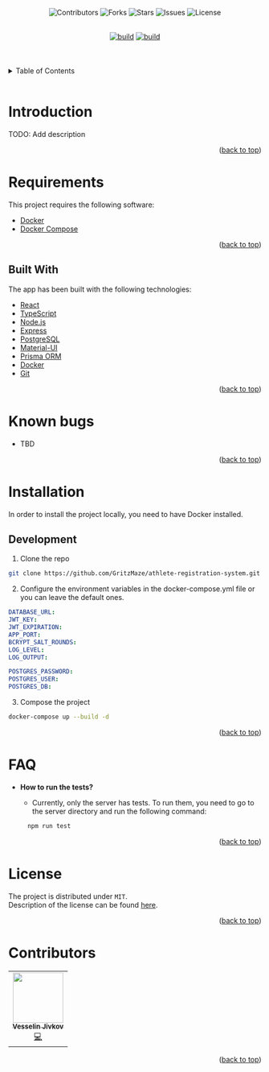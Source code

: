 <div id="top"></div>

<div align="center">

![Contributors](https://img.shields.io/github/contributors/GritzMaze/athlete-registration-system?color=brightgreen&logo=github&logoColor=181717)
![Forks](https://img.shields.io/github/forks/GritzMaze/athlete-registration-system?color=blue&logo=github&logoColor=181717)
![Stars](https://img.shields.io/github/stars/GritzMaze/athlete-registration-system?color=blue&logo=github&logoColor=181717)
![Issues](https://img.shields.io/github/issues/GritzMaze/athlete-registration-system?color=yellow&logo=github&logoColor=181717)
![License](https://img.shields.io/badge/license-MIT-green)

 </div>

 <br>
 <div align="center">
    <a href="https://github.com/GritzMaze/athlete-registration-system/actions/workflows/master-build.yml"><img src="https://github.com/GritzMaze/athlete-registration-system/actions/workflows/master-build.yml/badge.svg" alt="build" ></a>
    <a href="https://github.com/GritzMaze/athlete-registration-system/actions/workflows/master-test.yml"><img src="https://github.com/GritzMaze/athlete-registration-system/actions/workflows/master-test.yml/badge.svg" alt="build" ></a>
 </div>

<!-- PROJECT LOGO -->
<br />
<div align="center">
  <a href="#">
  <!-- <picture>
    <source media="(prefers-color-scheme: dark)" srcset="https://i.imgur.com/KyDgAFI.png">
    <source media="(prefers-color-scheme: light)" srcset="https://i.imgur.com/WoKCj3e.png">
    <img src="https://i.imgur.com/KyDgAFI.png" alt="Logo" width="" height="300">
    </picture> -->
  </a>
</div>
<br>
<br>
<!-- TABLE OF CONTENTS -->
<details>
  <summary>Table of Contents</summary>
  <ol>
    <li>
      <a href="#introduction">Introduction</a>
      <ul>
        <li><a href="#requirements">Requirements</a></li>
        <li><a href="#built-with">Built With</a></li>
        <li><a href="#known-bugs">Known Bugs</a></li>
      </ul>
    </li>
    <li>
      <a href="#installation">Installation</a>
      <ul>
        <li><a href="#development">Development</a></li>
      </ul>
    </li>
    <li><a href="#faq">FAQ</a></li>
    <li><a href="#license">License</a></li>
    <li><a href="#contributors">Contributors</a></li>
  </ol>
</details>

<br>
<!-- Introduction -->

# Introduction

TODO: Add description

<div align="right"><p align="right">(<a href="#top">back to top</a>)</p></div>

# Requirements

This project requires the following software:

- [Docker](https://www.docker.com/)
- [Docker Compose](https://docs.docker.com/compose/)

<div align="right"><p align="right">(<a href="#top">back to top</a>)</p></div>

## Built With

The app has been built with the following technologies:

- [React](https://reactjs.org/)
- [TypeScript](https://www.typescriptlang.org/)
- [Node.js](https://nodejs.org/)
- [Express](https://expressjs.com/)
- [PostgreSQL](https://www.postgresql.org/)
- [Material-UI](https://material-ui.com/)
- [Prisma ORM](https://prisma.io/)
- [Docker](https://www.docker.com/)
- [Git](https://git-scm.com/)

<div align="right"><p align="right">(<a href="#top">back to top</a>)</p></div>

# Known bugs

- TBD
<div align="right"><p align="right">(<a href="#top">back to top</a>)</p></div>

<!-- GETTING STARTED -->

# Installation

In order to install the project locally, you need to have Docker installed.

## Development

1. Clone the repo

```sh
git clone https://github.com/GritzMaze/athlete-registration-system.git
```

2. Configure the environment variables in the docker-compose.yml file or you can leave the default ones.

```yml
DATABASE_URL:
JWT_KEY:
JWT_EXPIRATION: 
APP_PORT: 
BCRYPT_SALT_ROUNDS:
LOG_LEVEL: 
LOG_OUTPUT:

POSTGRES_PASSWORD:
POSTGRES_USER:
POSTGRES_DB:
```

3. Compose the project

```sh
docker-compose up --build -d
```

<div align="right"><p align="right">(<a href="#top">back to top</a>)</p></div>

# FAQ

- **How to run the tests?**

  - Currently, only the server has tests. To run them, you need to go to the server directory and run the following command:

  ```sh
    npm run test
    ```

<div align="right"><p align="right">(<a href="#top">back to top</a>)</p></div>

# License

The project is distributed under `MIT`. <br/>
Description of the license can be found [here](https://opensource.org/licenses/MIT).

<div align="right"><p align="right">(<a href="#top">back to top</a>)</p></div>

# Contributors

<table>
  <tr>
    <td align="center"><a href="https://github.com/GritzMaze"><img src="https://i.imgur.com/5XntyAW.jpg" width="100px;" alt=""/><br /><sub><b>Vesselin Jivkov</b></sub></a><br /> <a href="#" title="Student">💻</a></td>
    </tr>
</table>

<div align="right"><p align="right">(<a href="#top">back to top</a>)</p></div>
